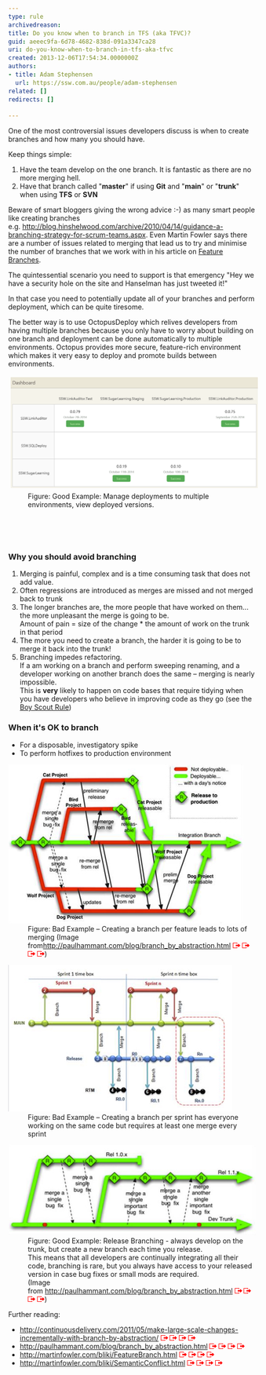 ```yaml
---
type: rule
archivedreason: 
title: Do you know when to branch in TFS (aka TFVC)?
guid: aeeec9fa-6d78-4682-838d-091a3347ca28
uri: do-you-know-when-to-branch-in-tfs-aka-tfvc
created: 2013-12-06T17:54:34.0000000Z
authors:
- title: Adam Stephensen
  url: https://ssw.com.au/people/adam-stephensen
related: []
redirects: []

---
```



<p>​One of the most controversial issues developers discuss is when to create branches and how many you should have.<br></p><p>Keep things simple:</p><ol><li>Have the team develop on the one branch. It is fantastic as there are no more merging hell.</li><li>Have that branch called "<strong>master</strong>" if using <strong>Git</strong> and "<strong>main</strong>" or "<strong>trunk</strong>" when using <strong>TFS</strong> or <strong>SVN</strong></li></ol><p>Beware of smart bloggers giving the wrong advice :-) as many smart people like creating branches e.g. <a href="http://blog.hinshelwood.com/archive/2010/04/14/guidance-a-branching-strategy-for-scrum-teams.aspx"><span class="s2">http://blog.hinshelwood.com/archive/2010/04/14/guidance-a-branching-strategy-for-scrum-teams.aspx</span></a>. Even Martin Fowler says there are a number of issues related to merging that lead us to try and minimise the number of branches that we work with in his article on <a href="http://martinfowler.com/bliki/FeatureBranch.html">Feature Branches</a>.</p>
<p>The quintessential scenario you need to support is that emergency "Hey we have a security hole on the site and Hanselman has just tweeted it!"</p><p>In that case you need to potentially update all of your branches and perform deployment, which can be quite tiresome.</p><p>The better way is to use OctopusDeploy which relives developers from having multiple branches because you only have to worry about building on one branch and deployment can be done automatically to multiple environments. Octopus provides more secure, feature-rich environment which makes it very easy to deploy and promote builds between environments.</p><dl class="goodImage"><dt> <img src="2014-10-11_18-54-00.png" alt="" style="margin:5px;width:520px;" /> </dt><dd>Figure: Good Example: Manage deployments to multiple environments, view deployed versions.​<br><br></dd></dl>
<br><excerpt class='endintro'></excerpt><br>
<h3>Why you should avoid branching</h3>
<ol><li>Merging is painful, complex and is a time consuming task that does not add value.</li><li>Often regressions are introduced as merges are missed and not merged back to trunk</li><li>The longer branches are, the more people that have worked on them... the more unpleasant the merge is going to be.<br> Amount of pain = size of the change * the amount of work on the trunk in that period</li><li>The more you need to create a branch, the harder it is going to be to merge it back into the trunk!</li><li>Branching impedes refactoring.<br> If a am working on a branch and perform sweeping renaming, and a developer working on another branch does the same – merging is nearly impossible.<br> This is 
      <strong>very</strong> likely to happen on code bases that require tidying when you have developers who believe in improving code as they go (see the 
      <a href="http://www.ssw.com.au/ssw/standards/Rules/RulestoBetterCode.aspx#BoyscoutRule">Boy Scout Rule</a>)</li></ol><h3>When it's OK to branch</h3><ul><li>For a disposable, investigatory spike</li><li>To perform hotfixes to production environment</li></ul><dl class="badImage"><dt>
      <img src="branch-bad.jpg" alt="" />
   </dt><dd>Figure: Bad Example – Creating a branch per feature leads to lots of merging (Image from<a href="http://paulhammant.com/blog/branch_by_abstraction.html"><span class="s2">http://paulhammant.com/blog/branch_by_abstraction.html</span></a> <img title="You are now leaving SSW" src="external.gif" alt="" /> <img title="You are now leaving SSW" src="external.gif" alt="" /> <img title="You are now leaving SSW" src="external.gif" alt="" /> <img title="You are now leaving SSW" src="external.gif" alt="" />)</dd></dl><dl class="badImage"><dt>
      <img src="branch-bad-2.jpg" alt="" />
   </dt><dd>Figure: Bad Example – Creating a branch per sprint has everyone working on the same code but requires at least one merge every sprint</dd></dl><dl class="goodImage"><dt>
      <img src="branch-good.jpg" alt="" />
   </dt><dd>Figure: Good Example: Release Branching - always develop on the trunk, but create a new branch each time you release. <br>This means th​at all developers are continually integrating all their code, branching is rare, but you always have access to your released version in case bug fixes or small mods are required.<br>(Image from <a href="http://paulhammant.com/blog/branch_by_abstraction.html"><span class="s2">http://paulhammant.com/blog/branch_by_abstraction.html</span></a> <img title="You are now leaving SSW" src="external.gif" alt="" /> <img title="You are now leaving SSW" src="external.gif" alt="" /> <img title="You are now leaving SSW" src="external.gif" alt="" /> <img title="You are now leaving SSW" src="external.gif" alt="" />)</dd></dl><p>Further reading:</p><ul><li>
      <a href="http://continuousdelivery.com/2011/05/make-large-scale-changes-incrementally-with-branch-by-abstraction/">http://continuousdelivery.com/2011/05/make-large-scale-changes-incrementally-with-branch-by-abstraction/</a> <img title="You are now leaving SSW" src="external.gif" alt="" /> <img title="You are now leaving SSW" src="external.gif" alt="" /> <img title="You are now leaving SSW" src="external.gif" alt="" /> <img title="You are now leaving SSW" src="external.gif" alt="" /></li><li>
      <a href="http://paulhammant.com/blog/branch_by_abstraction.html">http://paulhammant.com/blog/branch_by_abstraction.html</a> <img title="You are now leaving SSW" src="external.gif" alt="" /> <img title="You are now leaving SSW" src="external.gif" alt="" /> <img title="You are now leaving SSW" src="external.gif" alt="" /> <img title="You are now leaving SSW" src="external.gif" alt="" /></li><li>
      <a href="http://martinfowler.com/bliki/FeatureBranch.html">http://martinfowler.com/bliki/FeatureBranch.html</a> <img title="You are now leaving SSW" src="external.gif" alt="" /> <img title="You are now leaving SSW" src="external.gif" alt="" /> <img title="You are now leaving SSW" src="external.gif" alt="" /> <img title="You are now leaving SSW" src="external.gif" alt="" /></li><li>
      <a href="http://martinfowler.com/bliki/SemanticConflict.html">http://martinfowler.com/bliki/SemanticConflict.html</a> <img title="You are now leaving SSW" src="external.gif" alt="" /> <img title="You are now leaving SSW" src="external.gif" alt="" /> <img title="You are now leaving SSW" src="external.gif" alt="" /> <img title="You are now leaving SSW" src="external.gif" alt="" /></li></ul>


